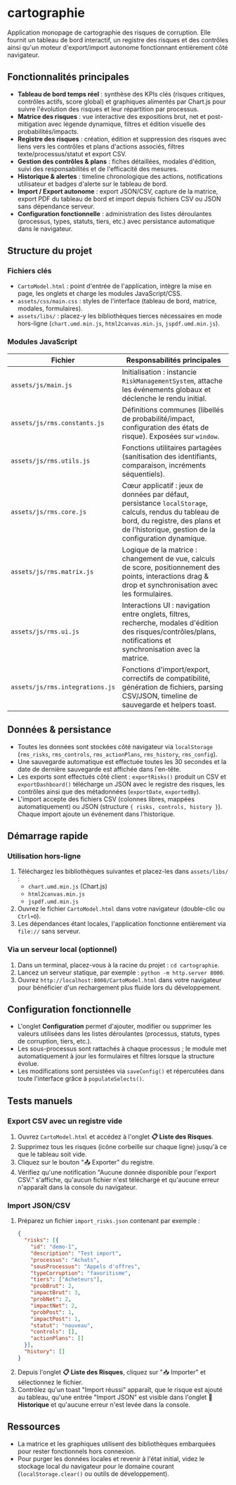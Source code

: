 # cartographie

Application monopage de cartographie des risques de corruption. Elle fournit un tableau de bord interactif, un registre des risques et des contrôles ainsi qu'un moteur d'export/import autonome fonctionnant entièrement côté navigateur.

## Fonctionnalités principales

- **Tableau de bord temps réel** : synthèse des KPIs clés (risques critiques, contrôles actifs, score global) et graphiques alimentés par Chart.js pour suivre l'évolution des risques et leur répartition par processus.
- **Matrice des risques** : vue interactive des expositions brut, net et post-mitigation avec légende dynamique, filtres et édition visuelle des probabilités/impacts.
- **Registre des risques** : création, édition et suppression des risques avec liens vers les contrôles et plans d'actions associés, filtres texte/processus/statut et export CSV.
- **Gestion des contrôles & plans** : fiches détaillées, modales d'édition, suivi des responsabilités et de l'efficacité des mesures.
- **Historique & alertes** : timeline chronologique des actions, notifications utilisateur et badges d'alerte sur le tableau de bord.
- **Import / Export autonome** : export JSON/CSV, capture de la matrice, export PDF du tableau de bord et import depuis fichiers CSV ou JSON sans dépendance serveur.
- **Configuration fonctionnelle** : administration des listes déroulantes (processus, types, statuts, tiers, etc.) avec persistance automatique dans le navigateur.

## Structure du projet

### Fichiers clés
- `CartoModel.html` : point d'entrée de l'application, intègre la mise en page, les onglets et charge les modules JavaScript/CSS.
- `assets/css/main.css` : styles de l'interface (tableau de bord, matrice, modales, formulaires).
- `assets/libs/` : placez-y les bibliothèques tierces nécessaires en mode hors-ligne (`chart.umd.min.js`, `html2canvas.min.js`, `jspdf.umd.min.js`).

### Modules JavaScript

| Fichier | Responsabilités principales |
| --- | --- |
| `assets/js/main.js` | Initialisation : instancie `RiskManagementSystem`, attache les événements globaux et déclenche le rendu initial. |
| `assets/js/rms.constants.js` | Définitions communes (libellés de probabilité/impact, configuration des états de risque). Exposées sur `window`. |
| `assets/js/rms.utils.js` | Fonctions utilitaires partagées (sanitisation des identifiants, comparaison, incréments séquentiels). |
| `assets/js/rms.core.js` | Cœur applicatif : jeux de données par défaut, persistance `localStorage`, calculs, rendus du tableau de bord, du registre, des plans et de l'historique, gestion de la configuration dynamique. |
| `assets/js/rms.matrix.js` | Logique de la matrice : changement de vue, calculs de score, positionnement des points, interactions drag & drop et synchronisation avec les formulaires. |
| `assets/js/rms.ui.js` | Interactions UI : navigation entre onglets, filtres, recherche, modales d'édition des risques/contrôles/plans, notifications et synchronisation avec la matrice. |
| `assets/js/rms.integrations.js` | Fonctions d'import/export, correctifs de compatibilité, génération de fichiers, parsing CSV/JSON, timeline de sauvegarde et helpers toast. |

## Données & persistance

- Toutes les données sont stockées côté navigateur via `localStorage` (`rms_risks`, `rms_controls`, `rms_actionPlans`, `rms_history`, `rms_config`).
- Une sauvegarde automatique est effectuée toutes les 30 secondes et la date de dernière sauvegarde est affichée dans l'en-tête.
- Les exports sont effectués côté client : `exportRisks()` produit un CSV et `exportDashboard()` télécharge un JSON avec le registre des risques, les contrôles ainsi que des métadonnées (`exportDate`, `exportedBy`).
- L'import accepte des fichiers CSV (colonnes libres, mappées automatiquement) ou JSON (structure `{ risks, controls, history }`). Chaque import ajoute un événement dans l'historique.

## Démarrage rapide

### Utilisation hors-ligne
1. Téléchargez les bibliothèques suivantes et placez-les dans `assets/libs/` :
   - `chart.umd.min.js` (Chart.js)
   - `html2canvas.min.js`
   - `jspdf.umd.min.js`
2. Ouvrez le fichier `CartoModel.html` dans votre navigateur (double-clic ou `Ctrl+O`).
3. Les dépendances étant locales, l'application fonctionne entièrement via `file://` sans serveur.

### Via un serveur local (optionnel)
1. Dans un terminal, placez-vous à la racine du projet : `cd cartographie`.
2. Lancez un serveur statique, par exemple : `python -m http.server 8000`.
3. Ouvrez `http://localhost:8000/CartoModel.html` dans votre navigateur pour bénéficier d'un rechargement plus fluide lors du développement.

## Configuration fonctionnelle

- L'onglet **Configuration** permet d'ajouter, modifier ou supprimer les valeurs utilisées dans les listes déroulantes (processus, statuts, types de corruption, tiers, etc.).
- Les sous-processus sont rattachés à chaque processus ; le module met automatiquement à jour les formulaires et filtres lorsque la structure évolue.
- Les modifications sont persistées via `saveConfig()` et répercutées dans toute l'interface grâce à `populateSelects()`.

## Tests manuels

### Export CSV avec un registre vide
1. Ouvrez `CartoModel.html` et accédez à l'onglet **📋 Liste des Risques**.
2. Supprimez tous les risques (icône corbeille sur chaque ligne) jusqu'à ce que le tableau soit vide.
3. Cliquez sur le bouton "📤 Exporter" du registre.
4. Vérifiez qu'une notification "Aucune donnée disponible pour l'export CSV." s'affiche, qu'aucun fichier n'est téléchargé et qu'aucune erreur n'apparaît dans la console du navigateur.

### Import JSON/CSV
1. Préparez un fichier `import_risks.json` contenant par exemple :
   ```json
   {
     "risks": [{
       "id": "demo-1",
       "description": "Test import",
       "processus": "Achats",
       "sousProcessus": "Appels d'offres",
       "typeCorruption": "favoritisme",
       "tiers": ["Acheteurs"],
       "probBrut": 2,
       "impactBrut": 3,
       "probNet": 2,
       "impactNet": 2,
       "probPost": 1,
       "impactPost": 1,
       "statut": "nouveau",
       "controls": [],
       "actionPlans": []
     }],
     "history": []
   }
   ```
2. Depuis l'onglet **📋 Liste des Risques**, cliquez sur "📥 Importer" et sélectionnez le fichier.
3. Contrôlez qu'un toast "Import réussi" apparaît, que le risque est ajouté au tableau, qu'une entrée "Import JSON" est visible dans l'onglet **📜 Historique** et qu'aucune erreur n'est levée dans la console.

## Ressources

- La matrice et les graphiques utilisent des bibliothèques embarquées pour rester fonctionnels hors connexion.
- Pour purger les données locales et revenir à l'état initial, videz le stockage local du navigateur pour le domaine courant (`localStorage.clear()` ou outils de développement).
